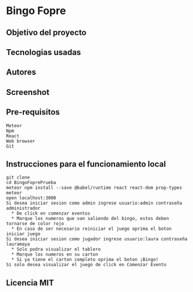 # Bingo Fopre

## Objetivo del proyecto 

## Tecnologias usadas

## Autores

## Screenshot

## Pre-requisitos
```
Meteor
Npm 
React 
Web browser 
Git
```
## Instrucciones para el funcionamiento local 

```
git clone   
cd BingoFoprePrueba
meteor npm install --save @babel/runtime react react-dom prop-types
meteor
open localhost:3000
Si desea iniciar sesion como admin ingrese usuario:admin contraseña administrador
  * De click en comenzar eventos 
  * Marque los numeros que van saliendo del bingo, estos deben tornarse de color rojo 
  * En caso de ser necesario reiniciar el juego oprima el boton iniciar juego
Si desea iniciar sesion como jugador ingrese usuario:laura contraseña lauramaya
  * Solo podra visualizar el tablero 
  * Marque los numeros en su carton 
  * Si ya tiene el carton completo oprima el boton ¡Bingo!
Si solo desea visualizar el juego de click en Comenzar Evento
```

## Licencia MIT
